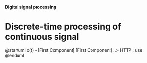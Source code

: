 **Digital signal processing**

# Discrete-time processing of continuous signal


@startuml
x(t) - [First Component]
[First Component] ..> HTTP : use
@enduml
